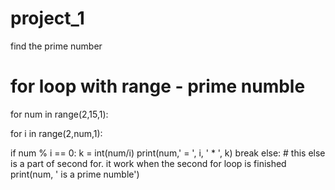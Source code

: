# project_1
find the prime number
# for loop with range - prime numble

for num in range(2,15,1):

 for i in range(2,num,1):
 
   if num % i == 0:
	k = int(num/i)
	print(num,' = ', i, ' * ', k)
	break
 else: # this else is a part of second for. it work when the second for loop is finished
   print(num, ' is a prime numble')
